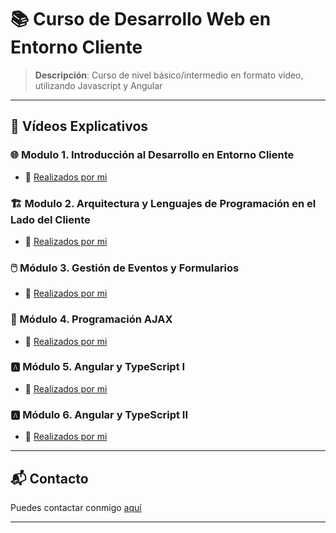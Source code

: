 # 📚 Curso de Desarrollo Web en Entorno Cliente
> **Descripción**: Curso de nivel básico/intermedio en formato vídeo, utilizando Javascript y Angular

<!-- ---

### 📚 Módulos
Breve descripción de cómo se organiza el curso (por módulos, semanas, temas).

---

## 🛠 Herramientas y Recursos Necesarios
Listado de herramientas, software, lecturas previas o cualquier otro recurso necesario para seguir el curso. -->

---

## 🎥 Vídeos Explicativos

### 🌐 Modulo 1. Introducción al Desarrollo en Entorno Cliente 
- 🙋 [Realizados por mi](https://www.youtube.com/playlist?list=PLZOstcbQvZh-rvZGHxtgDNKGUfS7TMDP5) 
<!-- - 📚 [Contenido adicional relacionado](link)  -->
<!--#### 📑 Lecturas
- [Nombre de la Lectura](link)
#### 🎯 Ejercicios
- [Nombre del Ejercicio](link)
-->

### 🏗️ Modulo 2. Arquitectura y Lenguajes de Programación en el Lado del Cliente 
- 🙋 [Realizados por mi](https://www.youtube.com/playlist?list=PLZOstcbQvZh95UY-E0mFcuK-Eqw2IEBfs) 
<!-- - 📚 [Contenido adicional relacionado](link) -->

### 🖱️ Módulo 3. Gestión de Eventos y Formularios 
- 🙋 [Realizados por mi](https://www.youtube.com/playlist?list=PLZOstcbQvZh_kSBJGZB0kFBfP5Zy7RIfE) 
<!-- - 📚 [Contenido adicional relacionado](link) -->

### 🔄 Módulo 4. Programación AJAX 
- 🙋 [Realizados por mi](https://youtube.com/playlist?list=PLZOstcbQvZh8PXM86ETog1_xBoMJe-DcG&si=XaghMkSOu7kFFcI4) 
<!-- - 📚 [Contenido adicional relacionado](link) -->

### 🅰️ Módulo 5. Angular y TypeScript I  
- 🙋 [Realizados por mi](https://youtube.com/playlist?list=PLZOstcbQvZh8m3Q2b9E0WuGp4DwAel__E&si=idjetOZmPTEdgQnV) 
<!-- - 📚 [Contenido adicional relacionado](link) -->

### 🅰️  Módulo 6. Angular y TypeScript II 
- 🙋 [Realizados por mi](https://youtube.com/playlist?list=PLZOstcbQvZh_xFhuSM9AS25DM_j_ThT4_&si=tBTenLf8n5MtIBZW) 
<!-- - 📚 [Contenido adicional relacionado](link) -->

<!--
---

## 🚀 Proyectos y Evaluaciones
Detalles sobre los proyectos, trabajos prácticos o evaluaciones que los estudiantes deberán completar, incluyendo criterios de evaluación y fechas límites.

---

## ❓ Preguntas Frecuentes (FAQ)
Un apartado para resolver dudas comunes puede ser muy útil para los estudiantes y reducir repetición de consultas.

---


## 🤝 Cómo Contribuir
Si tu curso o proyecto está abierto a contribuciones, aquí puedes explicar cómo los interesados pueden hacerlo.
-->
---

## 📬 Contacto
Puedes contactar conmigo [aquí](mailto:iarana@birt.eus)

---
